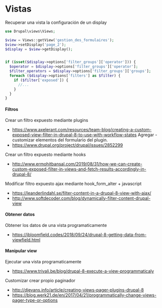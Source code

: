Vistas
===

Recuperar una vista la configuración de un display
```php
use Drupal\views\Views;

$view = Views::getView('gestion_des_formulaires');
$view->setDisplay('page_2');
$display = $view->getDisplay();


if (isset($display->options['filter_groups']['operator'])) {
  $operator = $display->options['filter_groups']['operator'];
  $filter_operators = $display->options['filter_groups']['groups'];
  foreach ($display->options['filters'] as $filter) {
    if ($filter['exposed']) {
      //...
    }
  }
}
```

#### Filtros
Crear un filtro expuesto mediante plugins
- https://www.axelerant.com/resources/team-blog/creating-a-custom-exposed-view-filter-in-drupal-8-to-use-with-workflow-states
Agregar - customizar elementos del formulario del plugin.
- https://www.drupal.org/project/drupal/issues/2852299

Crear un filtro expuesto mediante hooks
- http://www.ermohitbansal.com/2019/08/31/how-we-can-create-custom-exposed-filter-in-views-and-fetch-results-accordingly-in-drupal-8/

Modificar filtro expuesto ajax mediante hook_form_alter + javascript
- https://leanderlindahl.se/filter-content-in-a-drupal-8-view-with-ajax/
- http://www.softdecoder.com/blog/dynamically-filter-content-drupal-view

#### Obtener datos
Obtener los datos de una vista programaticamente
- https://jbloomfield.codes/2018/09/24/drupal-8-getting-data-from-viewfield.html

#### Manipular view
Ejecutar una vista programaticamente
- https://www.trivali.be/blog/drupal-8-execute-a-view-programmaticaly

Customizar crear propio paginador
- http://djevans.info/article/creating-views-pager-plugins-drupal-8
- https://blog.werk21.de/en/2017/04/21/programmatically-change-views-pager-type-or-options
